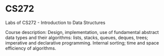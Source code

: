 # CS272
Labs of	CS272 - Introduction to Data Structures

Course description: Design, implementation, use of fundamental abstract data types and their algorithms: lists, stacks, queues, deques, trees; imperative and declarative programming. Internal sorting; time and space efficiency of algorithms.
